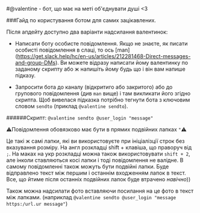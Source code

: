 #@valentine - бот, що має на меті об'єднувати душі <3

###Гайд по користування ботом для самих зацікавлених.

Після апдейту доступно два варіанти надсилання валентинок:

* Написати боту особисте повідомлення. Якщо не знаєте, як писати особисті повідомлення в слаці, то ось [man] (https://get.slack.help/hc/en-us/articles/212281468-Direct-messages-and-group-DMs).
Ви можете відразу написати йому валентинку по заданому скрипту або ж напишіть йому будь що і він вам напише підказу.
   
* Запросити бота до каналу (відкритиго або закритого) або до групового повідомлення (див `man` вище) і там викликати його згідно скрипта. Щоб вивелася підказка потрібно тегнути бота з ключовим словом `sendto` (приклад `@valentine sendto`).

######Скрипт:
`@valentine sendto @user_login "message"`

:warning:Повідомлення обовязково має бути в прямих подвійних лапках `"`:warning:

Це такі ж самі лапки, які ви використовуєте при ініціалізції строк без вказування розміру.
На англ розкладці shift + клавіша, що праворуч від ` ; `. На маках на укр розкладці можна також використовувати `shift + 2`, але інколи ставляються косі лапки і тоді повідомлення не валідне. В самому повідомленні також можуть бути подвійні лапки. Буде відправлено текст між першим і останнім входженням лапок в текст. Все, що йтиме після останніх подвійних лапок буде втрачено _навічно_))

Також можна надсилати фото вставляючи посилання на це фото в текст між лапками. (наприклад `@valentine sendto @user_login "message https:/url.ur message"`)